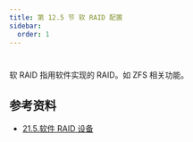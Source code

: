 ```yaml
---
title: 第 12.5 节 软 RAID 配置
sidebar:
  order: 1
---
```

# 

软 RAID 指用软件实现的 RAID。如 ZFS 相关功能。

## 参考资料

- [21.5.软件 RAID 设备](https://handbook.bsdcn.org/di-21-zhang-geom-mo-kuai-hua-ci-pan-zhuan-huan-kuang-jia/21.5.-ruan-jian-raid-she-bei.html)
